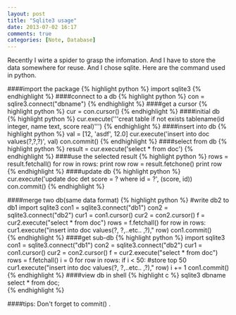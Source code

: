 ```yaml
---
layout: post
title: "Sqlite3 usage"
date: 2013-07-02 16:17
comments: true
categories: [Note, Database]
---
```

Recently I wirte a spider to grasp the infomation. And I have to store the data somewhere for reuse. And I chose sqlite. Here are the command used in python.

####import the package
{% highlight python %}
import sqlite3
{% endhighlight %}
####connect to a db
{% highlight python %}
con = sqlire3.connect("dbname")
{% endhighlight %}
####get a cursor
{% highlight python %}
cur = con.cursor()
{% endhighlight %}
####initial db
{% highlight python %}
cur.execute('''creat table if not exists tablename(id integer, name text, score real)''')
{% endhighlight %}
####insert into db
{% highlight python %}
val = [12, 'asdf', 12.0]
cur.execute('insert into doc values(?,?,?)', val)
con.commit()
{% endhighlight %}
####select from db
{% highlight python %}
result = cur.execute('select * from doc')
{% endhighlight %}
####use the selected result
{% highlight python %}
rows = result.fetchall()
for row in rows:
	print row
	row = result.fetchone()
	print row
{% endhighlight %}
####update db
{% highlight python %}
cur.execute('update doc det score = ? where id = ?', (score, id))
con.commit()
{% endhighlight %}

####merge two db(same data format)
{% highlight python %}
#write db2 to db1
import sqlite3
con1 = sqlite3.connect("db1")
con2 = sqlite3.connect("db2")
cur1 = con1.cursor()
cur2 = con2.cursor()
f = cur2.execute("select * from doc")
rows = f.fetchall()
for row in rows:
	cur1.execute("insert into doc values(?, ?,..etc.. ,?)," row)
con1.commit()	
{% endhighlight %}
####get sub-db 
{% highlight python %}
import sqlite3
con1 = sqlite3.connect("db1")
con2 = sqlite3.connect("db2")
cur1 = con1.cursor()
cur2 = con2.cursor()
f = cur2.execute("select * from doc")
rows = f.fetchall()
i = 0
for row in rows:
	if i < 50: #store top 50
		cur1.execute("insert into doc values(?, ?,..etc.. ,?)," row)
	i += 1
con1.commit()
{% endhighlight %}
####view db in shell
{% highlight c %}
sqlite3 dbname    
select * from doc;    
{% endhighlight %}

####tips:
Don't forget to commit()
.
